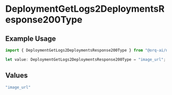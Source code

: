 # DeploymentGetLogs2DeploymentsResponse200Type

## Example Usage

```typescript
import { DeploymentGetLogs2DeploymentsResponse200Type } from "@orq-ai/node/models/operations";

let value: DeploymentGetLogs2DeploymentsResponse200Type = "image_url";
```

## Values

```typescript
"image_url"
```